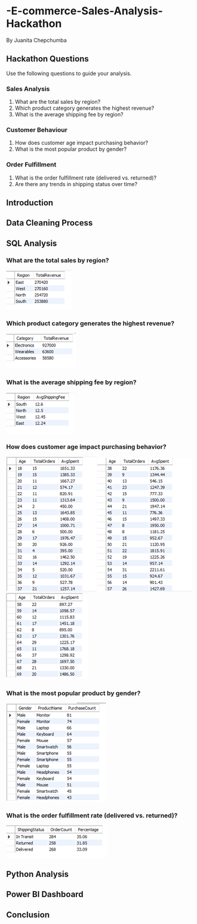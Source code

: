# -E-commerce-Sales-Analysis-Hackathon
By Juanita Chepchumba
## Hackathon Questions 
Use the following questions to guide your analysis. 
### Sales Analysis 
1. What are the total sales by region? 
2. Which product category generates the highest revenue? 
3. What is the average shipping fee by region? 
### Customer Behaviour 
1. How does customer age impact purchasing behavior? 
2. What is the most popular product by gender? 
### Order Fulfillment 
1. What is the order fulfillment rate (delivered vs. returned)? 
2. Are there any trends in shipping status over time?

## Introduction
## Data Cleaning Process
## SQL Analysis
### What are the total sales by region?<br>

![grading-scale.PNG](img/Image1.PNG)

### Which product category generates the highest revenue? <br>

![grading-scale.PNG](img/Image2.PNG)

### What is the average shipping fee by region? <br>

![grading-scale.PNG](img/Image3.PNG)

### How does customer age impact purchasing behavior?<br> 

![grading-scale.PNG](img/IMAGE4.1.PNG) ![grading-scale.PNG](img/Image4.2.PNG) ![grading-scale.PNG](img/Image4.3.PNG)

### What is the most popular product by gender? <br>

![grading-scale.PNG](img/Image5.PNG)

### What is the order fulfillment rate (delivered vs. returned)?<br>

![grading-scale.PNG](img/Image6.PNG)

## Python Analysis
## Power BI Dashboard
## Conclusion
